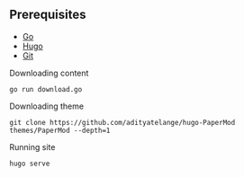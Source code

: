 
## Prerequisites

- [Go](https://golang.org/dl/)
- [Hugo](https://gohugo.io/getting-started/installing/)
- [Git](https://git-scm.com/downloads)


Downloading content

`go run download.go` 

Downloading theme

`git clone https://github.com/adityatelange/hugo-PaperMod themes/PaperMod --depth=1` 

Running site

`hugo serve` 
